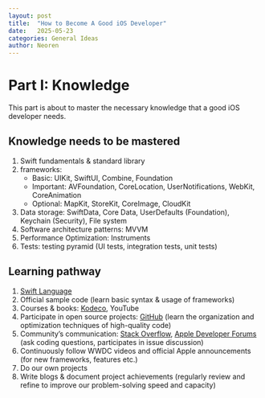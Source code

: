 ```yaml
---
layout: post
title:  "How to Become A Good iOS Developer"
date:   2025-05-23 
categories: General Ideas
author: Neoren
---
```

# Part I: Knowledge

This part is about to master the necessary knowledge that a good iOS developer needs.

## Knowledge needs to be mastered

1. Swift fundamentals & standard library 
2. frameworks: 
   - Basic: UIKit, SwiftUI, Combine, Foundation
   - Important: AVFoundation, CoreLocation, UserNotifications, WebKit, CoreAnimation
   - Optional: MapKit, StoreKit, CoreImage, CloudKit
3. Data storage: SwiftData, Core Data, UserDefaults (Foundation), Keychain (Security), File system 
4. Software architecture patterns: MVVM
5. Performance Optimization: Instruments
6. Tests: testing pyramid (UI tests, integration tests, unit tests)

## Learning pathway

1. [Swift Language](https://docs.swift.org/swift-book/documentation/the-swift-programming-language/)
2. Official sample code (learn basic syntax & usage of frameworks)
3. Courses & books: [Kodeco](https://www.kodeco.com/home), YouTube
4. Participate in open source projects: [GitHub](https://github.com/) (learn the organization and optimization techniques of high-quality code)
5. Community’s communication: [Stack Overflow](https://stackoverflow.com/), [Apple Developer Forums](https://developer.apple.com/forums/) (ask coding questions, participates in issue discussion)
6. Continuously follow WWDC videos and official Apple announcements (for new frameworks, features etc.)
7. Do our own projects
8. Write blogs & document project achievements (regularly review and refine to improve our problem-solving speed and capacity)

